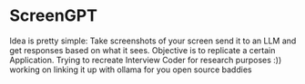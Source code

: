 # ScreenGPT

Idea is pretty simple: Take screenshots of your screen send it to an LLM and get responses based on what it sees. Objective is to replicate a certain Application. Trying to recreate Interview Coder for research purposes :))
working on linking it up with ollama for you open source baddies
